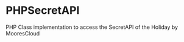 PHPSecretAPI
============

PHP Class implementation to access the SecretAPI of the Holiday by MooresCloud
